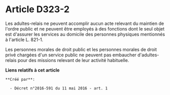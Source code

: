 # Article D323-2

Les adultes-relais ne peuvent accomplir aucun acte relevant du maintien de l'ordre public et ne peuvent être employés à des
fonctions dont le seul objet est d'assurer les services au domicile des personnes physiques mentionnés à l'article L. 821-1. 

Les personnes morales de droit public et les personnes morales de droit privé chargées d'un service public ne peuvent pas
embaucher d'adultes-relais pour des missions relevant de leur activité habituelle.

**Liens relatifs à cet article**

	**Créé par**:

	  - Décret n°2016-591 du 11 mai 2016 - art. 1

